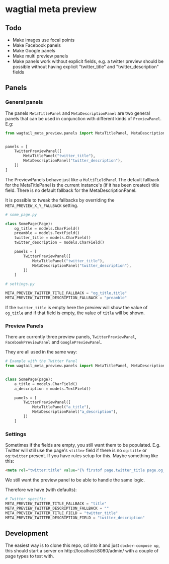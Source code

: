 # wagtial meta preview

## Todo

- Make images use focal points
- Make Facebook panels
- Make Google panels
- Make multi preview panels
- Make panels work without explicit fields, e.g. a twitter preview
  should be possible without having explicit "twitter_title" and "twitter_description" fields

## Panels

### General panels

The panels `MetaTitlePanel` and `MetaDescriptionPanel` are two general panels that can be used
in conjunction with different kinds of `PreviewPanel`. E.g:

```python
from wagtail_meta_preview.panels import MetaTitlePanel, MetaDescriptionPanel, TwitterPreviewPanel


panels = [
    TwitterPreviewPanel([
        MetaTitlePanel("twitter_title"),
        MetaDescriptionPanel("twitter_description"),
    ])
]
```

The PreviewPanels behave just like a `MultiFieldPanel`
The default fallback for the MetaTitlePanel is the current instance's (if it has been created)
title field.
There is no default fallback for the MetaDescriptionPanel.

It is possible to tweak the fallbacks by overriding the `META_PREVIEW_X_Y_FALLBACK` setting.

```python
# some_page.py

class SomePage(Page):
    og_title = models.CharField()
    preamble = models.TextField()
    twitter_title = models.CharField()
    twitter_description = models.CharField()

    panels = [
        TwitterPreviewPanel([
            MetaTitlePanel("twitter_title"),
            MetaDescriptionPanel("twitter_description"),
        ])
    ]

# settings.py

META_PREVIEW_TWITTER_TITLE_FALLBACK = "og_title,title"
META_PREVIEW_TWITTER_DESCRIPTION_FALLBACK = "preamble"
```

If the `twitter_title` is empty here the preview will show the value of `og_title` and if that field
is empty, the value of `title` will be shown.

### Preview Panels

There are currently three preview panels, `TwitterPreviewPanel`, `FacebookPreviewPanel` and `GooglePreviewPanel`.

They are all used in the same way:
```python
# Example with the Twitter Panel
from wagtail_meta_preview.panels import MetaTitlePanel, MetaDescriptionPanel, TwitterPreviewPanel


class SomePage(page):
    a_title = models.CharField()
    a_description = models.TextField()

    panels = [
        TwitterPreviewPanel([
            MetaTitlePanel("a_title"),
            MetaDescriptionPanel("a_description"),
        ])
    ]

```

### Settings

Sometimes if the fields are empty, you still want them to be populated. E.g. Twitter will still
use the page's `<title>` field if there is no `og:title` or `og:twitter` present. If you have rules setup for this. Maybe something like this:

```html
<meta rel="twitter:title" value="{% firstof page.twitter_title page.og_title page.title %}"
```

We still want the preview panel to be able to handle the same logic.

Therefore we have (with defaults):

```python
# Twitter specific
META_PREVIEW_TWITTER_TITLE_FALLBACK = "title"
META_PREVIEW_TWITTER_DESCRIPTION_FALLBACK = ""
META_PREVIEW_TWITTER_TITLE_FIELD = "twitter_title"
META_PREVIEW_TWITTER_DESCRIPTION_FIELD = "twitter_description"
```

## Development

The easiest way is to clone this repo, cd into it and just `docker-compose up`, this should
start a server on http://localhost:8080/admin/ with a couple of page types to test with.
